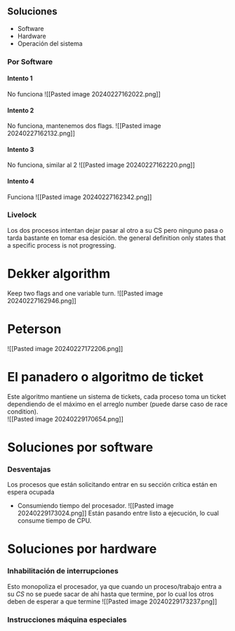  ## Soluciones
 - Software
 - Hardware
 - Operación del sistema

### Por Software
#### Intento 1
No funciona
![[Pasted image 20240227162022.png]]
#### Intento 2
No funciona, mantenemos dos flags.
![[Pasted image 20240227162132.png]]
#### Intento 3
No funciona, similar al 2
![[Pasted image 20240227162220.png]]
#### Intento 4
Funciona
![[Pasted image 20240227162342.png]]
### Livelock
Los dos procesos intentan dejar pasar al otro a su CS pero ninguno pasa o tarda bastante en tomar esa desición.
the general definition only states that a specific process is not progressing.

# Dekker algorithm
Keep two flags and one variable turn.
![[Pasted image 20240227162946.png]]
# Peterson

![[Pasted image 20240227172206.png]]

# El panadero o algoritmo de ticket
Este algoritmo mantiene un sistema de tickets, cada proceso toma un ticket dependiendo de el máximo en el arreglo number (puede darse caso de race condition).  
![[Pasted image 20240229170654.png]]

# Soluciones por software
### Desventajas
Los procesos que están solicitando entrar en su sección crítica están en espera ocupada 
- Consumiendo tiempo del procesador.
![[Pasted image 20240229173024.png]]
Están pasando entre listo a ejecución, lo cual consume tiempo de CPU.
# Soluciones por hardware
### Inhabilitación de interrupciones
Esto monopoliza el procesador, ya que cuando un proceso/trabajo entra a su *CS* no se puede sacar de ahí hasta que termine, por lo cual los otros deben de esperar a que termine
![[Pasted image 20240229173237.png]]
### Instrucciones máquina especiales
